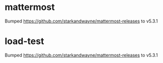
# mattermost
Bumped https://github.com/starkandwayne/mattermost-releases to v5.3.1

# load-test
Bumped https://github.com/starkandwayne/mattermost-releases to v5.3.1
